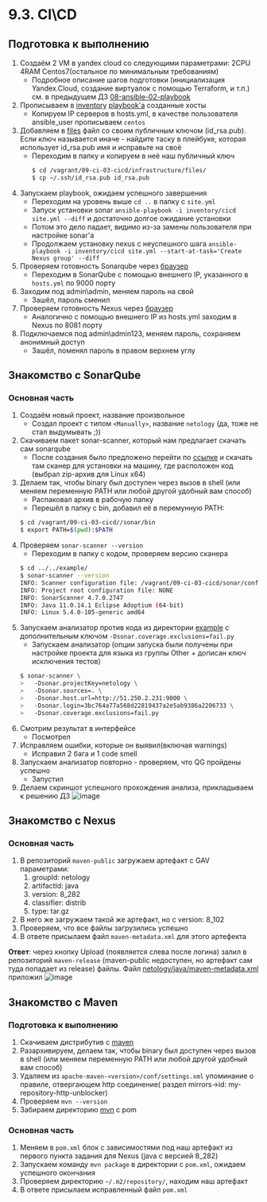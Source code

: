 # 9.3. CI\CD

## Подготовка к выполнению

1. Создаём 2 VM в yandex cloud со следующими параметрами: 2CPU 4RAM Centos7(остальное по минимальным требованиям)
   * Подробное описание шагов подготовки (инициализация Yandex.Cloud, создание виртуалок с помощью Terraform, и т.п.) см. в предыдущем ДЗ [08-ansible-02-playbook](https://github.com/Roma-EDU/devops-netology/tree/master/mnt-homeworks/08-ansible-02-playbook)
2. Прописываем в [inventory](./infrastructure/inventory/cicd/hosts.yml) [playbook'a](./infrastructure/site.yml) созданные хосты
   * Копируем IP серверов в hosts.yml, в качестве пользователя ansible_user прописываем `centos`
3. Добавляем в [files](./infrastructure/files/) файл со своим публичным ключом (id_rsa.pub). Если ключ называется иначе - найдите таску в плейбуке, которая использует id_rsa.pub имя и исправьте на своё
   * Переходим в папку и копируем в неё наш публичный ключ
     ```bash
     $ cd /vagrant/09-ci-03-cicd/infrastructure/files/
     $ cp ~/.ssh/id_rsa.pub id_rsa.pub
     ```
4. Запускаем playbook, ожидаем успешного завершения
   * Переходим на уровень выше `cd ..` в папку с `site.yml`
   * Запуск установки sonar `ansible-playbook -i inventory/cicd site.yml --diff` и достаточно долгое ожидание установки
   * Потом это дело падает, видимо из-за замены пользователя при настройке sonar'а
   * Продолжаем установку nexus с неуспешного шага `ansible-playbook -i inventory/cicd site.yml --start-at-task='Create Nexus group' --diff`
5. Проверяем готовность Sonarqube через [браузер](http://localhost:9000)
   * Переходим в SonarQube с помощью внешнего IP, указанного в `hosts.yml` по 9000 порту
6. Заходим под admin\admin, меняем пароль на свой
   * Зашёл, пароль сменил
7. Проверяем готовность Nexus через [браузер](http://localhost:8081)
   * Аналогично с помощью внешнего IP из hosts.yml заходим в Nexus по 8081 порту
8. Подключаемся под admin\admin123, меняем пароль, сохраняем анонимный доступ
   * Зашёл, поменял пароль в правом верхнем углу

## Знакомство с SonarQube

### Основная часть

1. Создаём новый проект, название произвольное
   * Создал проект с типом `<Manually>`, название `netology` (да, тоже не стал выдумывать ;))
2. Скачиваем пакет sonar-scanner, который нам предлагает скачать сам sonarqube
   * После создания было предложено перейти по [ссылке](https://docs.sonarqube.org/latest/analysis/scan/sonarscanner/) и скачать там сканер для установки на машину, где расположен код (выбрал zip-архив для Linux x64) 
3. Делаем так, чтобы binary был доступен через вызов в shell (или меняем переменную PATH или любой другой удобный вам способ)
   * Распаковал архив в рабочую папку
   * Перешёл в папку с bin, добавил её в перемунную PATH: 
   ```bash
   $ cd /vagrant/09-ci-03-cicd//sonar/bin
   $ export PATH=$(pwd):$PATH
   ```
4. Проверяем `sonar-scanner --version`
   * Переходим в папку с кодом, проверяем версию сканера
   ```bash
   $ cd ../../example/
   $ sonar-scanner --version
   INFO: Scanner configuration file: /vagrant/09-ci-03-cicd/sonar/conf/sonar-scanner.properties
   INFO: Project root configuration file: NONE
   INFO: SonarScanner 4.7.0.2747
   INFO: Java 11.0.14.1 Eclipse Adoptium (64-bit)
   INFO: Linux 5.4.0-105-generic amd64
   ```
5. Запускаем анализатор против кода из директории [example](./example) с дополнительным ключом `-Dsonar.coverage.exclusions=fail.py`
   * Запускаем анализатор (опции запуска были получены при настройке проекта для языка из группы Other + дописан ключ исключения тестов)
   ```bash
   $ sonar-scanner \
   >   -Dsonar.projectKey=netology \
   >   -Dsonar.sources=. \
   >   -Dsonar.host.url=http://51.250.2.231:9000 \
   >   -Dsonar.login=3bc764a77a568d22819437a2e5ab9386a2206733 \
   >   -Dsonar.coverage.exclusions=fail.py
   ```
6. Смотрим результат в интерфейсе
   * Посмотрел
7. Исправляем ошибки, которые он выявил(включая warnings)
   * Исправил 2 бага и 1 code smell
8. Запускаем анализатор повторно - проверяем, что QG пройдены успешно
   * Запустил
9. Делаем скриншот успешного прохождения анализа, прикладываем к решению ДЗ
   ![image](https://user-images.githubusercontent.com/77544263/172010066-00233204-5730-41f0-8058-4c46ca450967.png)


## Знакомство с Nexus

### Основная часть

1. В репозиторий `maven-public` загружаем артефакт с GAV параметрами:
   1. groupId: netology
   2. artifactId: java
   3. version: 8_282
   4. classifier: distrib
   5. type: tar.gz
2. В него же загружаем такой же артефакт, но с version: 8_102
3. Проверяем, что все файлы загрузились успешно
4. В ответе присылаем файл `maven-metadata.xml` для этого артефекта

**Ответ**:
через кнопку Upload (появляется слева после логина) залил в репозиторий `maven-release` (maven-public недоступен, но артефакт сам туда попадает из release) файлы. Файл [netology/java/maven-metadata.xml](./maven-metadata.xml) приложил
![image](https://user-images.githubusercontent.com/77544263/172013870-7ff1abd5-f352-4d27-93e5-8e9c364db79f.png)


## Знакомство с Maven

### Подготовка к выполнению

1. Скачиваем дистрибутив с [maven](https://maven.apache.org/download.cgi)
2. Разархивируем, делаем так, чтобы binary был доступен через вызов в shell (или меняем переменную PATH или любой другой удобный вам способ)
3. Удаляем из `apache-maven-<version>/conf/settings.xml` упоминание о правиле, отвергающем http соединение( раздел mirrors->id: my-repository-http-unblocker)
4. Проверяем `mvn --version`
5. Забираем директорию [mvn](./mvn) с pom

### Основная часть

1. Меняем в `pom.xml` блок с зависимостями под наш артефакт из первого пункта задания для Nexus (java с версией 8_282)
2. Запускаем команду `mvn package` в директории с `pom.xml`, ожидаем успешного окончания
3. Проверяем директорию `~/.m2/repository/`, находим наш артефакт
4. В ответе присылаем исправленный файл `pom.xml`
